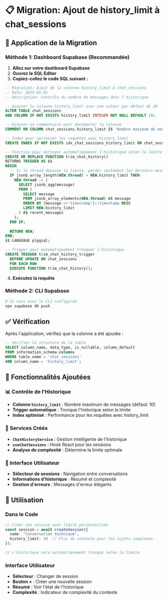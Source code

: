 # 📋 Migration: Ajout de history_limit à chat_sessions

## 🚀 Application de la Migration

### Méthode 1: Dashboard Supabase (Recommandée)

1. **Allez sur votre dashboard Supabase**
2. **Ouvrez le SQL Editor**
3. **Copiez-collez le code SQL suivant :**

```sql
-- Migration: Ajout de la colonne history_limit à chat_sessions
-- Date: 2025-01-01
-- Description: Contrôle du nombre de messages dans l'historique

-- Ajouter la colonne history_limit avec une valeur par défaut de 10
ALTER TABLE chat_sessions 
ADD COLUMN IF NOT EXISTS history_limit INTEGER NOT NULL DEFAULT 10;

-- Ajouter un commentaire pour documenter la colonne
COMMENT ON COLUMN chat_sessions.history_limit IS 'Nombre maximum de messages à inclure dans l''historique pour l''API Synesia';

-- Index pour optimiser les requêtes avec history_limit
CREATE INDEX IF NOT EXISTS idx_chat_sessions_history_limit ON chat_sessions(user_id, history_limit);

-- Fonction pour nettoyer automatiquement l'historique selon la limite
CREATE OR REPLACE FUNCTION trim_chat_history()
RETURNS TRIGGER AS $$
BEGIN
  -- Si le thread dépasse la limite, garder seulement les derniers messages
  IF jsonb_array_length(NEW.thread) > NEW.history_limit THEN
    NEW.thread := (
      SELECT jsonb_agg(message)
      FROM (
        SELECT message
        FROM jsonb_array_elements(NEW.thread) AS message
        ORDER BY (message->>'timestamp')::timestamp DESC
        LIMIT NEW.history_limit
      ) AS recent_messages
    );
  END IF;
  
  RETURN NEW;
END;
$$ LANGUAGE plpgsql;

-- Trigger pour automatiquement tronquer l'historique
CREATE TRIGGER trim_chat_history_trigger
  BEFORE UPDATE ON chat_sessions
  FOR EACH ROW
  EXECUTE FUNCTION trim_chat_history();
```

4. **Exécutez la requête**

### Méthode 2: CLI Supabase

```bash
# Si vous avez la CLI configurée
npx supabase db push
```

## ✅ Vérification

Après l'application, vérifiez que la colonne a été ajoutée :

```sql
-- Vérifier la structure de la table
SELECT column_name, data_type, is_nullable, column_default
FROM information_schema.columns 
WHERE table_name = 'chat_sessions' 
AND column_name = 'history_limit';
```

## 🎯 Fonctionnalités Ajoutées

### 📊 Contrôle de l'Historique
- **Colonne `history_limit`** : Nombre maximum de messages (défaut: 10)
- **Trigger automatique** : Tronque l'historique selon la limite
- **Index optimisé** : Performance pour les requêtes avec history_limit

### 🔧 Services Créés
- **`ChatHistoryService`** : Gestion intelligente de l'historique
- **`useChatSessions`** : Hook React pour les sessions
- **Analyse de complexité** : Détermine la limite optimale

### 🎨 Interface Utilisateur
- **Sélecteur de sessions** : Navigation entre conversations
- **Informations d'historique** : Résumé et complexité
- **Gestion d'erreurs** : Messages d'erreur élégants

## 🚀 Utilisation

### Dans le Code
```typescript
// Créer une session avec limite personnalisée
const session = await createSession({
  name: "Conversation technique",
  history_limit: 20  // Plus de contexte pour les sujets complexes
});

// L'historique sera automatiquement tronqué selon la limite
```

### Interface Utilisateur
- **Sélecteur** : Changer de session
- **Bouton +** : Créer une nouvelle session
- **Résumé** : Voir l'état de l'historique
- **Complexité** : Indicateur de complexité du contexte 
